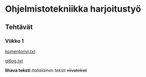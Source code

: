 # Ohjelmistotekniikka harjoitustyö
## Tehtävät
### Viikko 1

[komentorivi.txt](/laskarit/viikko1/komentorivi.txt)

[gitlog.txt](/laskarit/viikko1/gitlog.txt)

**lihava teksti**
*italialainen teksti*
~~viivateksti~~



